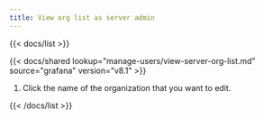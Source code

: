 ```yaml
---
title: View org list as server admin
---
```


{{< docs/list >}}

{{< docs/shared lookup="manage-users/view-server-org-list.md" source="grafana" version="v8.1" >}}

1. Click the name of the organization that you want to edit.

{{< /docs/list >}}
